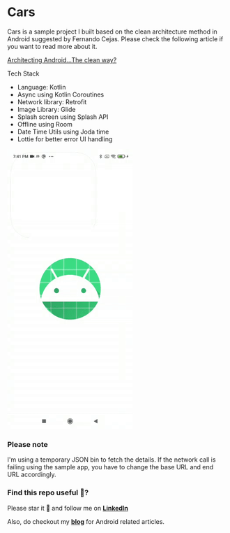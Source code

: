 # Cars
Cars is a sample project I built based on the clean architecture method in Android suggested by Fernando Cejas. Please check the following article if you want to read more about it. 

[Architecting Android...The clean way?](https://fernandocejas.com/2014/09/03/architecting-android-the-clean-way/)

Tech Stack

* Language: Kotlin
* Async using Kotlin Coroutines
* Network library: Retrofit
* Image Library: Glide
* Splash screen using Splash API
* Offline using Room 
* Date Time Utils using Joda time 
* Lottie for better error UI handling

![Preview GIF](https://github.com/clint22/Cars/blob/main/previews/cars_clean_code.gif)

### Please note 

I'm using a temporary JSON bin to fetch the details. If the network call is failing using the sample app, you have to change the base URL and end URL accordingly. 

### Find this repo useful 🤟?
Please star it 🌟 and follow me on __[LinkedIn](https://www.linkedin.com/in/clint-paul-2504bba7/)__ 

Also, do checkout my __[blog](https://clintpauldev.com/)__ for Android related articles.
